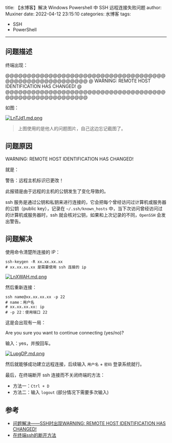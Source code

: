title: 【水博客】解决 Windows Powershell 中 SSH 远程连接失败问题
author: Muxiner
date: 2022-04-12 23:15:10
categories: 水博客
tags:
 - SSH
 - PowerShell
---

## 问题描述

终端出现：

@@@@@@@@@@@@@@@@@@@@@@@@@@@@@@@@@@@@@@@@@@@@@@@@@@@@@@@@
@    WARNING: REMOTE HOST IDENTIFICATION HAS CHANGED!     @
@@@@@@@@@@@@@@@@@@@@@@@@@@@@@@@@@@@@@@@@@@@@@@@@@@@@@@@@

如图：

[![LnTJd1.md.png](https://s1.ax1x.com/2022/04/12/LnTJd1.md.png)](https://imgtu.com/i/LnTJd1)

> 上图使用的是他人的问题图片，自己这边忘记截图了。

## 问题原因

WARNING: REMOTE HOST IDENTIFICATION HAS CHANGED!

就是：

警告：远程主机标识已更改！

此报错是由于远程的主机的公钥发生了变化导致的。 

ssh 服务是通过公钥和私钥来进行连接的，它会把每个曾经访问过计算机或服务器的公钥（public key），记录在 `~/.ssh/known_hosts` 中，当下次访问曾经访问过的计算机或服务器时，ssh 就会核对公钥，如果和上次记录的不同，`OpenSSH` 会发出警告。


## 问题解决

使用命令清楚所连接的 IP：
```shell
ssh-keygen -R xx.xx.xx.xx
# xx.xx.xx.xx 是需要使用 ssh 连接的 ip
```

[![LnXWAH.md.png](https://s1.ax1x.com/2022/04/12/LnXWAH.md.png)](https://imgtu.com/i/LnXWAH)

然后重新连接：

```shell
ssh name@xx.xx.xx.xx -p 22
# name：用户名
# xx.xx.xx.xx: ip
# -p 22：使用端口 22
```
这是会出现有一局：

Are you sure you want to continue connecting (yes/no)?

输入：yes，并按回车。

[![LupgDP.md.png](https://s1.ax1x.com/2022/04/12/LupgDP.md.png)](https://imgtu.com/i/LupgDP)

然后就能够成功建立远程连接，后续输入 `用户名` + `密码` 登录系统就行。

最后，在终端断开 ssh 连接而不关闭终端的方法：

+ 方法一：`Ctrl + D`
+ 方法二：输入 `logout` (部分情况下需要多次输入) 

## 参考
+ [问题解决——SSH时出现WARNING: REMOTE HOST IDENTIFICATION HAS CHANGED!](https://blog.csdn.net/wangguchao/article/details/85614914)
+ [在终端ssh的断开方法](https://blog.csdn.net/weixin_39366112/article/details/78175873)
